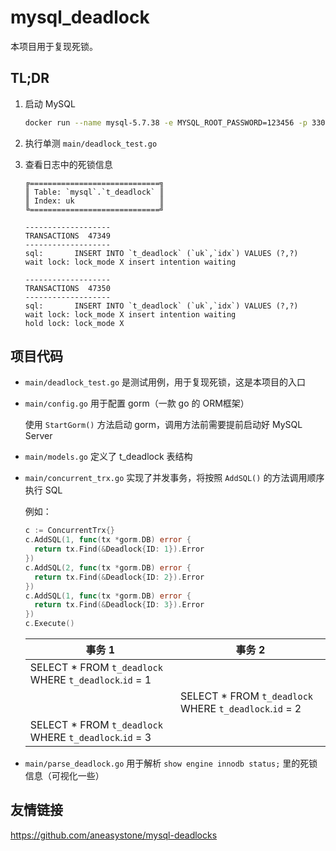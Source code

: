 # mysql_deadlock

本项目用于复现死锁。



## TL;DR

1. 启动 MySQL

   ```bash
   docker run --name mysql-5.7.38 -e MYSQL_ROOT_PASSWORD=123456 -p 33061:3306 -d mysql:5.7.38
   ```

2. 执行单测 `main/deadlock_test.go`

3. 查看日志中的死锁信息

   ```text
   ╔=============================╗
   ║ Table: `mysql`.`t_deadlock` ║
   ║ Index: uk                   ║
   ╚=============================╝
   
   -------------------
   TRANSACTIONS  47349
   -------------------
   sql:       INSERT INTO `t_deadlock` (`uk`,`idx`) VALUES (?,?)
   wait lock: lock_mode X insert intention waiting
   
   -------------------
   TRANSACTIONS  47350
   -------------------
   sql:       INSERT INTO `t_deadlock` (`uk`,`idx`) VALUES (?,?)
   wait lock: lock_mode X insert intention waiting
   hold lock: lock_mode X
   ```



## 项目代码

* `main/deadlock_test.go` 是测试用例，用于复现死锁，这是本项目的入口

* `main/config.go` 用于配置 gorm（一款 go 的 ORM框架）

  使用 `StartGorm()` 方法启动 gorm，调用方法前需要提前启动好 MySQL Server

* `main/models.go` 定义了 t_deadlock 表结构

* `main/concurrent_trx.go` 实现了并发事务，将按照 `AddSQL()` 的方法调用顺序执行 SQL

  例如：

  ```go
  c := ConcurrentTrx{}
  c.AddSQL(1, func(tx *gorm.DB) error {
    return tx.Find(&Deadlock{ID: 1}).Error
  })
  c.AddSQL(2, func(tx *gorm.DB) error {
    return tx.Find(&Deadlock{ID: 2}).Error
  })
  c.AddSQL(1, func(tx *gorm.DB) error {
    return tx.Find(&Deadlock{ID: 3}).Error
  })
  c.Execute()
  ```

  | 事务 1                                                 | 事务 2                                                 |
  | ------------------------------------------------------ | ------------------------------------------------------ |
  | SELECT * FROM `t_deadlock` WHERE `t_deadlock`.`id` = 1 |                                                        |
  |                                                        | SELECT * FROM `t_deadlock` WHERE `t_deadlock`.`id` = 2 |
  | SELECT * FROM `t_deadlock` WHERE `t_deadlock`.`id` = 3 |                                                        |

* `main/parse_deadlock.go` 用于解析 `show engine innodb status;` 里的死锁信息（可视化一些）



## 友情链接

https://github.com/aneasystone/mysql-deadlocks